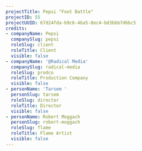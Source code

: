 ```yaml
---
projectTitle: Pepsi "Foot Battle"
projectID: 55
projectUUID: 67d24fda-b9c6-4ba5-8ec4-bd3bbb7d6bc5
credits:
- companyName: Pepsi
  companySlug: pepsi
  roleSlug: client
  roleTitle: Client
  visible: false
- companyName: '@Radical Media'
  companySlug: radical-media
  roleSlug: prodco
  roleTitle: Production Company
  visible: false
- personName: 'Tarsem '
  personSlug: tarsem
  roleSlug: director
  roleTitle: Director
  visible: false
- personName: Robert Moggach
  personSlug: robert-moggach
  roleSlug: flame
  roleTitle: Flame Artist
  visible: false
---
```

